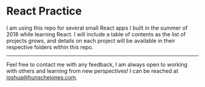 # React Practice

I am using this repo for several small React apps I built in the summer of 2018 while learning React. I will include a table of contents as the list of projects grows, and details on each project will be available in their respective folders within this repo.

---

Feel free to contact me with any feedback, I am always open to working with others and learning from new perspectives! I can be reached at joshua@hunschejones.com.
